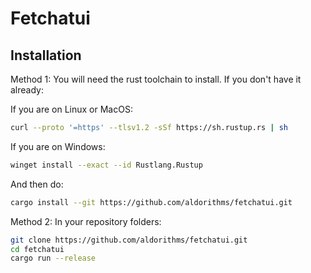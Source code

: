 # Fetchatui

## Installation
Method 1: 
You will need the rust toolchain to install. If you don't have it already:

If you are on Linux or MacOS:
```sh
curl --proto '=https' --tlsv1.2 -sSf https://sh.rustup.rs | sh
```
If you are on Windows:
```sh
winget install --exact --id Rustlang.Rustup
```

And then do:
```sh
cargo install --git https://github.com/aldorithms/fetchatui.git
```

Method 2:
In your repository folders: 
```sh
git clone https://github.com/aldorithms/fetchatui.git
cd fetchatui
cargo run --release
```

